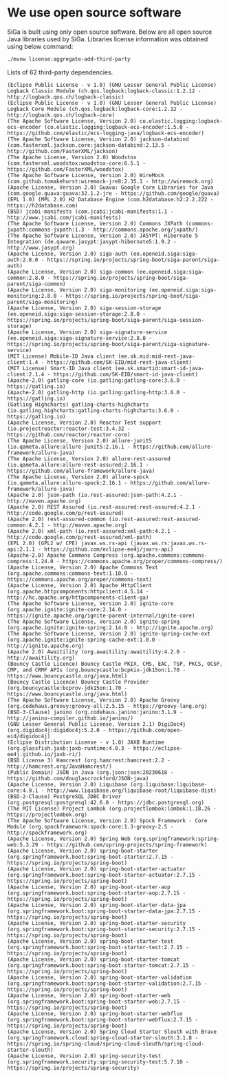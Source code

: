 # We use open source software
SiGa is built using only open source software. Below are all open source Java libraries used by SiGa. 
Libraries license information was obtained using below command:

```bash
./mvnw license:aggregate-add-third-party
```

Lists of 62 third-party dependencies.

    (Eclipse Public License - v 1.0) (GNU Lesser General Public License) Logback Classic Module (ch.qos.logback:logback-classic:1.2.12 - http://logback.qos.ch/logback-classic)
    (Eclipse Public License - v 1.0) (GNU Lesser General Public License) Logback Core Module (ch.qos.logback:logback-core:1.2.12 - http://logback.qos.ch/logback-core)
    (The Apache Software License, Version 2.0) co.elastic.logging:logback-ecs-encoder (co.elastic.logging:logback-ecs-encoder:1.5.0 - https://github.com/elastic/ecs-logging-java/logback-ecs-encoder)
    (The Apache Software License, Version 2.0) jackson-databind (com.fasterxml.jackson.core:jackson-databind:2.13.5 - http://github.com/FasterXML/jackson)
    (The Apache License, Version 2.0) Woodstox (com.fasterxml.woodstox:woodstox-core:6.5.1 - https://github.com/FasterXML/woodstox)
    (The Apache Software License, Version 2.0) WireMock (com.github.tomakehurst:wiremock-jre8:2.35.1 - http://wiremock.org)
    (Apache License, Version 2.0) Guava: Google Core Libraries for Java (com.google.guava:guava:32.1.2-jre - https://github.com/google/guava)
    (EPL 1.0) (MPL 2.0) H2 Database Engine (com.h2database:h2:2.2.222 - https://h2database.com)
    (BSD) jcabi-manifests (com.jcabi:jcabi-manifests:1.1 - http://www.jcabi.com/jcabi-manifests)
    (The Apache Software License, Version 2.0) Commons JXPath (commons-jxpath:commons-jxpath:1.3 - http://commons.apache.org/jxpath/)
    (The Apache Software License, Version 2.0) JASYPT: Hibernate 5 Integration (de.qaware.jasypt:jasypt-hibernate5:1.9.2 - http://www.jasypt.org)
    (Apache License, Version 2.0) siga-auth (ee.openeid.siga:siga-auth:2.8.0 - https://spring.io/projects/spring-boot/siga-parent/siga-auth)
    (Apache License, Version 2.0) siga-common (ee.openeid.siga:siga-common:2.8.0 - https://spring.io/projects/spring-boot/siga-parent/siga-common)
    (Apache License, Version 2.0) siga-monitoring (ee.openeid.siga:siga-monitoring:2.8.0 - https://spring.io/projects/spring-boot/siga-parent/siga-monitoring)
    (Apache License, Version 2.0) siga-session-storage (ee.openeid.siga:siga-session-storage:2.8.0 - https://spring.io/projects/spring-boot/siga-parent/siga-session-storage)
    (Apache License, Version 2.0) siga-signature-service (ee.openeid.siga:siga-signature-service:2.8.0 - https://spring.io/projects/spring-boot/siga-parent/siga-signature-service)
    (MIT License) Mobile-ID Java client (ee.sk.mid:mid-rest-java-client:1.4 - https://github.com/SK-EID/mid-rest-java-client)
    (MIT License) Smart-ID Java client (ee.sk.smartid:smart-id-java-client:2.1.4 - https://github.com/SK-EID/smart-id-java-client)
    (Apache-2.0) gatling-core (io.gatling:gatling-core:3.6.0 - https://gatling.io)
    (Apache-2.0) gatling-http (io.gatling:gatling-http:3.6.0 - https://gatling.io)
    (Gatling Highcharts) gatling-charts-highcharts (io.gatling.highcharts:gatling-charts-highcharts:3.6.0 - https://gatling.io)
    (Apache License, Version 2.0) Reactor Test support (io.projectreactor:reactor-test:3.4.32 - https://github.com/reactor/reactor-core)
    (The Apache License, Version 2.0) allure-junit5 (io.qameta.allure:allure-junit5:2.16.1 - https://github.com/allure-framework/allure-java)
    (The Apache License, Version 2.0) allure-rest-assured (io.qameta.allure:allure-rest-assured:2.16.1 - https://github.com/allure-framework/allure-java)
    (The Apache License, Version 2.0) allure-spock (io.qameta.allure:allure-spock:2.16.1 - https://github.com/allure-framework/allure-java)
    (Apache 2.0) json-path (io.rest-assured:json-path:4.2.1 - http://maven.apache.org)
    (Apache 2.0) REST Assured (io.rest-assured:rest-assured:4.2.1 - http://code.google.com/p/rest-assured)
    (Apache 2.0) rest-assured-common (io.rest-assured:rest-assured-common:4.2.1 - http://maven.apache.org)
    (Apache 2.0) xml-path (io.rest-assured:xml-path:4.2.1 - http://code.google.com/p/rest-assured/xml-path)
    (EPL 2.0) (GPL2 w/ CPE) javax.ws.rs-api (javax.ws.rs:javax.ws.rs-api:2.1.1 - https://github.com/eclipse-ee4j/jaxrs-api)
    (Apache-2.0) Apache Commons Compress (org.apache.commons:commons-compress:1.24.0 - https://commons.apache.org/proper/commons-compress/)
    (Apache License, Version 2.0) Apache Commons Text (org.apache.commons:commons-text:1.10.0 - https://commons.apache.org/proper/commons-text)
    (Apache License, Version 2.0) Apache HttpClient (org.apache.httpcomponents:httpclient:4.5.14 - http://hc.apache.org/httpcomponents-client-ga)
    (The Apache Software License, Version 2.0) ignite-core (org.apache.ignite:ignite-core:2.14.0 - https://ignite.apache.org/ignite-parent-internal/ignite-core)
    (The Apache Software License, Version 2.0) ignite-spring (org.apache.ignite:ignite-spring:2.14.0 - http://ignite.apache.org)
    (The Apache Software License, Version 2.0) ignite-spring-cache-ext (org.apache.ignite:ignite-spring-cache-ext:1.0.0 - http://ignite.apache.org)
    (Apache 2.0) Awaitility (org.awaitility:awaitility:4.2.0 - http://awaitility.org)
    (Bouncy Castle Licence) Bouncy Castle PKIX, CMS, EAC, TSP, PKCS, OCSP, CMP, and CRMF APIs (org.bouncycastle:bcpkix-jdk15on:1.70 - https://www.bouncycastle.org/java.html)
    (Bouncy Castle Licence) Bouncy Castle Provider (org.bouncycastle:bcprov-jdk15on:1.70 - https://www.bouncycastle.org/java.html)
    (The Apache Software License, Version 2.0) Apache Groovy (org.codehaus.groovy:groovy-all:2.5.15 - https://groovy-lang.org)
    (BSD-3-Clause) janino (org.codehaus.janino:janino:3.1.9 - http://janino-compiler.github.io/janino/)
    (GNU Lesser General Public License, Version 2.1) DigiDoc4j (org.digidoc4j:digidoc4j:5.2.0 - https://github.com/open-eid/digidoc4j)
    (Eclipse Distribution License - v 1.0) JAXB Runtime (org.glassfish.jaxb:jaxb-runtime:4.0.3 - https://eclipse-ee4j.github.io/jaxb-ri/)
    (BSD License 3) Hamcrest (org.hamcrest:hamcrest:2.2 - http://hamcrest.org/JavaHamcrest/)
    (Public Domain) JSON in Java (org.json:json:20230618 - https://github.com/douglascrockford/JSON-java)
    (Apache License, Version 2.0) Liquibase (org.liquibase:liquibase-core:4.9.1 - http://www.liquibase.org/liquibase-root/liquibase-dist)
    (BSD-2-Clause) PostgreSQL JDBC Driver (org.postgresql:postgresql:42.6.0 - https://jdbc.postgresql.org)
    (The MIT License) Project Lombok (org.projectlombok:lombok:1.18.26 - https://projectlombok.org)
    (The Apache Software License, Version 2.0) Spock Framework - Core Module (org.spockframework:spock-core:1.3-groovy-2.5 - http://spockframework.org)
    (Apache License, Version 2.0) Spring Web (org.springframework:spring-web:5.3.29 - https://github.com/spring-projects/spring-framework)
    (Apache License, Version 2.0) spring-boot-starter (org.springframework.boot:spring-boot-starter:2.7.15 - https://spring.io/projects/spring-boot)
    (Apache License, Version 2.0) spring-boot-starter-actuator (org.springframework.boot:spring-boot-starter-actuator:2.7.15 - https://spring.io/projects/spring-boot)
    (Apache License, Version 2.0) spring-boot-starter-aop (org.springframework.boot:spring-boot-starter-aop:2.7.15 - https://spring.io/projects/spring-boot)
    (Apache License, Version 2.0) spring-boot-starter-data-jpa (org.springframework.boot:spring-boot-starter-data-jpa:2.7.15 - https://spring.io/projects/spring-boot)
    (Apache License, Version 2.0) spring-boot-starter-security (org.springframework.boot:spring-boot-starter-security:2.7.15 - https://spring.io/projects/spring-boot)
    (Apache License, Version 2.0) spring-boot-starter-test (org.springframework.boot:spring-boot-starter-test:2.7.15 - https://spring.io/projects/spring-boot)
    (Apache License, Version 2.0) spring-boot-starter-tomcat (org.springframework.boot:spring-boot-starter-tomcat:2.7.15 - https://spring.io/projects/spring-boot)
    (Apache License, Version 2.0) spring-boot-starter-validation (org.springframework.boot:spring-boot-starter-validation:2.7.15 - https://spring.io/projects/spring-boot)
    (Apache License, Version 2.0) spring-boot-starter-web (org.springframework.boot:spring-boot-starter-web:2.7.15 - https://spring.io/projects/spring-boot)
    (Apache License, Version 2.0) spring-boot-starter-webflux (org.springframework.boot:spring-boot-starter-webflux:2.7.15 - https://spring.io/projects/spring-boot)
    (Apache License, Version 2.0) Spring Cloud Starter Sleuth with Brave (org.springframework.cloud:spring-cloud-starter-sleuth:3.1.8 - https://spring.io/spring-cloud/spring-cloud-sleuth/spring-cloud-starter-sleuth)
    (Apache License, Version 2.0) spring-security-test (org.springframework.security:spring-security-test:5.7.10 - https://spring.io/projects/spring-security)
